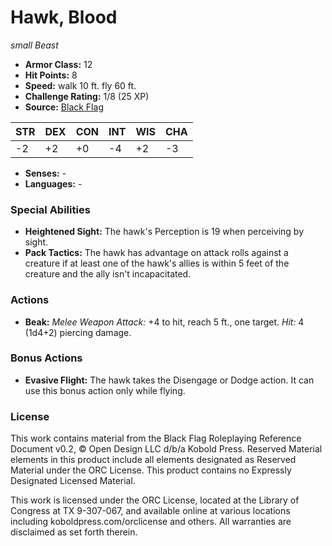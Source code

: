 # Hawk, Blood

*small* *Beast*

- **Armor Class:** 12
- **Hit Points:** 8 
- **Speed:** walk 10 ft. fly 60 ft.
- **Challenge Rating:** 1/8 (25 XP)
- **Source:** [Black Flag](https://koboldpress.com/kpstore/product/tovrpg-pg-mv/)

| STR | DEX | CON | INT | WIS | CHA |
| --- | --- | --- | --- | --- | --- |
| -2 | +2 | +0 | -4 | +2 | -3 |

- **Senses:** -
- **Languages:** -

### Special Abilities

- **Heightened Sight:** The hawk's Perception is 19 when perceiving by sight.
- **Pack Tactics:** The hawk has advantage on attack rolls against a creature if at least one of the hawk's allies is within 5 feet of the creature and the ally isn't incapacitated.

### Actions

- **Beak:** _Melee Weapon Attack:_ +4 to hit, reach 5 ft., one target. _Hit:_ 4 (1d4+2) piercing damage.

### Bonus Actions

- **Evasive Flight:** The hawk takes the Disengage or Dodge action. It can use this bonus action only while flying.


### License

This work contains material from the Black Flag Roleplaying Reference Document v0.2, © Open Design LLC d/b/a Kobold Press. Reserved Material elements in this product include all elements designated as Reserved Material under the ORC License. This product contains no Expressly Designated Licensed Material.

This work is licensed under the ORC License, located at the Library of Congress at TX 9-307-067, and available online at various locations including koboldpress.com/orclicense and others. All warranties are disclaimed as set forth therein.

